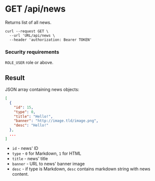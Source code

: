 # GET /api/news

Returns list of all news.

```
curl --request GET \
  --url 'URL/api/news \
  --header 'authorization: Bearer TOKEN'
```

### Security requirements
`ROLE_USER` role or above.

## Result
JSON array containing news objects:

```json
[
  {
    "id": 15,
    "type": 0,
    "title": "Hello!",
    "banner": "http://image.tld/image.png",
    "desc": "Hello!"
  },
  ...
]
```

* `id` - news' ID
* `type` - `0` for Markdown, `1` for HTML
* `title` - news' title
* `banner` - URL to news' banner image
* `desc` - if type is Markdown, `desc` contains markdown string with news content.